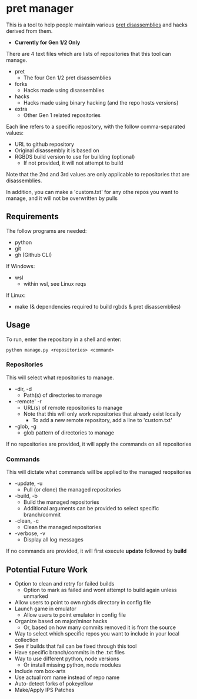 # pret manager

This is a tool to help people maintain various [pret disassemblies](https://github.com/pret) and hacks derived from them.

  * **Currently for Gen 1/2 Only**

There are 4 text files which are lists of repositories that this tool can manage.
  * pret
    * The four Gen 1/2 pret disassemblies
  * forks
    * Hacks made using disassemblies
  * hacks
    * Hacks made using binary hacking (and the repo hosts versions)
  * extra
    * Other Gen 1 related repositories

Each line refers to a specific repository, with the follow comma-separated values:
  * URL to github repository
  * Original disassembly it is based on
  * RGBDS build version to use for building (optional)
    * If not provided, it will not attempt to build

Note that the 2nd and 3rd values are only applicable to repositories that are disassemblies.

In addition, you can make a 'custom.txt' for any othe repos you want to manage, and it will not be overwritten by pulls

## Requirements

The follow programs are needed:
  * python
  * git
  * gh (Github CLI)

If Windows:
  * wsl
    * within wsl, see Linux reqs

If Linux:
  * make (& dependencies required to build rgbds & pret disassemblies)

## Usage

To run, enter the repository in a shell and enter:

`python manage.py <repositories> <command>`

### Repositories

This will select what repositories to manage.

  * -dir, -d
    * Path(s) of directories to manage
  * -remote' -r
    * URL(s) of remote repositories to manage
    * Note that this will only work repositories that already exist locally
      * To add a new remote repository, add a line to 'custom.txt'
  * -glob, -g
    * glob pattern of directories to manage

If no repositories are provided, it will apply the commands on all repositories

### Commands

This will dictate what commands will be applied to the managed reopsitories

  * -update, -u
    * Pull (or clone) the managed repositories
  * -build, -b
    * Build the managed repositories
    * Additional arguments can be provided to select specific branch/commit
  * -clean, -c
    * Clean the managed repositories
  * -verbose, -v
    * Display all log messages


If no commands are provided, it will first execute **update** followed by **build**

## Potential Future Work
  * Option to clean and retry for failed builds
    * Option to mark as failed and wont attempt to build again unless unmarked
  * Allow users to point to own rgbds directory in config file
  * Launch game in emulator
    * Allow users to point emulator in config file
  * Organize based on major/minor hacks
    * Or, based on how many commits removed it is from the source
  * Way to select which specific repos you want to include in your local collection
  * See if builds that fail can be fixed through this tool
  * Have specific branch/commits in the .txt files
  * Way to use different python, node versions
    * Or install missing python, node modules
  * Include rom box-arts
  * Use actual rom name instead of repo name
  * Auto-detect forks of pokeyellow
  * Make/Apply IPS Patches
